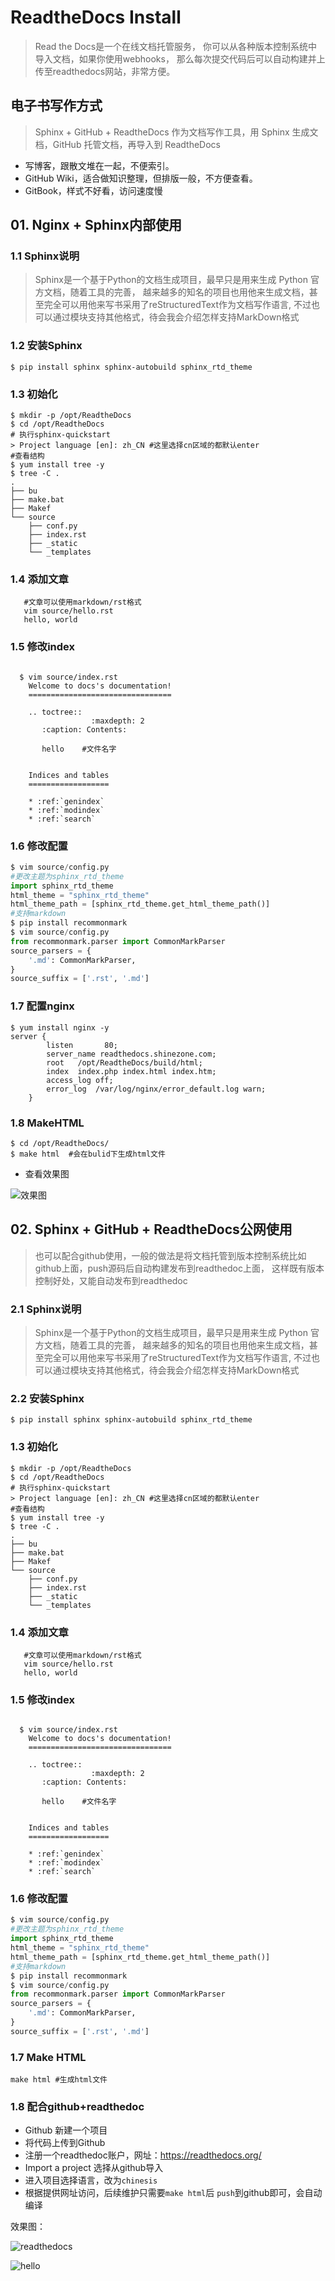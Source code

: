 # ReadtheDocs Install
> Read the Docs是一个在线文档托管服务， 你可以从各种版本控制系统中导入文档，如果你使用webhooks， 那么每次提交代码后可以自动构建并上传至readthedocs网站，非常方便。

## 电子书写作方式
> Sphinx + GitHub + ReadtheDocs 作为文档写作工具，用 Sphinx 生成文档，GitHub 托管文档，再导入到 ReadtheDocs

- 写博客，跟散文堆在一起，不便索引。
- GitHub Wiki，适合做知识整理，但排版一般，不方便查看。
- GitBook，样式不好看，访问速度慢

## 01. Nginx + Sphinx内部使用
### 1.1 Sphinx说明
> Sphinx是一个基于Python的文档生成项目，最早只是用来生成 Python 官方文档，随着工具的完善， 越来越多的知名的项目也用他来生成文档，甚至完全可以用他来写书采用了reStructuredText作为文档写作语言, 不过也可以通过模块支持其他格式，待会我会介绍怎样支持MarkDown格式

### 1.2 安装Sphinx
```shell
$ pip install sphinx sphinx-autobuild sphinx_rtd_theme
```

### 1.3 初始化
```shell
$ mkdir -p /opt/ReadtheDocs
$ cd /opt/ReadtheDocs
# 执行sphinx-quickstart
> Project language [en]: zh_CN #这里选择cn区域的都默认enter
#查看结构
$ yum install tree -y
$ tree -C .
.
├── bu
├── make.bat
├── Makef
└── source
    ├── conf.py
    ├── index.rst
    ├── _static
    └── _templates

```
### 1.4 添加文章
```shell
   #文章可以使用markdown/rst格式
   vim source/hello.rst
   hello, world
```
### 1.5 修改index
```shell

  $ vim source/index.rst
    Welcome to docs's documentation!
    ================================

    .. toctree::
                  :maxdepth: 2
       :caption: Contents:

       hello    #文件名字


    Indices and tables
    ==================

    * :ref:`genindex`
    * :ref:`modindex`
    * :ref:`search`
```


### 1.6 修改配置

```python
$ vim source/config.py
#更改主题为sphinx_rtd_theme
import sphinx_rtd_theme
html_theme = "sphinx_rtd_theme"
html_theme_path = [sphinx_rtd_theme.get_html_theme_path()]
#支持markdown
$ pip install recommonmark
$ vim source/config.py
from recommonmark.parser import CommonMarkParser
source_parsers = {
    '.md': CommonMarkParser,
}
source_suffix = ['.rst', '.md']
```


### 1.7 配置nginx
```shell
$ yum install nginx -y
server {
        listen       80;
        server_name readthedocs.shinezone.com;
        root   /opt/ReadtheDocs/build/html;
        index  index.php index.html index.htm;
        access_log off;
        error_log  /var/log/nginx/error_default.log warn;
    }
```

### 1.8 MakeHTML

```shell
$ cd /opt/ReadtheDocs/
$ make html  #会在bulid下生成html文件
```



- 查看效果图

![效果图](_static/index.jpg)





## 02. Sphinx + GitHub + ReadtheDocs公网使用

> 也可以配合github使用，一般的做法是将文档托管到版本控制系统比如github上面，push源码后自动构建发布到readthedoc上面， 这样既有版本控制好处，又能自动发布到readthedoc

### 2.1 Sphinx说明
> Sphinx是一个基于Python的文档生成项目，最早只是用来生成 Python 官方文档，随着工具的完善， 越来越多的知名的项目也用他来生成文档，甚至完全可以用他来写书采用了reStructuredText作为文档写作语言, 不过也可以通过模块支持其他格式，待会我会介绍怎样支持MarkDown格式

### 2.2 安装Sphinx
```shell
$ pip install sphinx sphinx-autobuild sphinx_rtd_theme
```

### 1.3 初始化
```shell
$ mkdir -p /opt/ReadtheDocs
$ cd /opt/ReadtheDocs
# 执行sphinx-quickstart
> Project language [en]: zh_CN #这里选择cn区域的都默认enter
#查看结构
$ yum install tree -y
$ tree -C .
.
├── bu
├── make.bat
├── Makef
└── source
    ├── conf.py
    ├── index.rst
    ├── _static
    └── _templates

```
### 1.4 添加文章
```shell
   #文章可以使用markdown/rst格式
   vim source/hello.rst
   hello, world
```
### 1.5 修改index
```shell

  $ vim source/index.rst
    Welcome to docs's documentation!
    ================================

    .. toctree::
                  :maxdepth: 2
       :caption: Contents:

       hello    #文件名字


    Indices and tables
    ==================

    * :ref:`genindex`
    * :ref:`modindex`
    * :ref:`search`
```


### 1.6 修改配置

```python
$ vim source/config.py
#更改主题为sphinx_rtd_theme
import sphinx_rtd_theme
html_theme = "sphinx_rtd_theme"
html_theme_path = [sphinx_rtd_theme.get_html_theme_path()]
#支持markdown
$ pip install recommonmark
$ vim source/config.py
from recommonmark.parser import CommonMarkParser
source_parsers = {
    '.md': CommonMarkParser,
}
source_suffix = ['.rst', '.md']
```

### 1.7 Make HTML

```shell
make html #生成html文件
```



### 1.8 配合github+readthedoc

- Github 新建一个项目
- 将代码上传到Github
- 注册一个readthedoc账户，网址：https://readthedocs.org/
- Import a project 选择从github导入
- 进入项目选择语言，改为`chinesis`
- 根据提供网址访问，后续维护只需要`make html`后 `push`到github即可，会自动编译

效果图：

![readthedocs](_static/readthedocs.jpg)

![hello](_static/helo.jpg)
